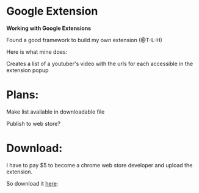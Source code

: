 # Google Extension
<b>Working with Google Extensions</b>

Found a good framework to build my own extension (@T-L-H)

Here is what mine does: 

Creates a list of a youtuber's video with the urls for each accessible in the extension popup


# Plans:

Make list available in downloadable file

Publish to web store?

# Download:

I have to pay $5 to become a chrome web store developer and upload the extension.

So download it 
<a id="raw-url" href="https://raw.githubusercontent.com/kach0w/Youtube-Playlist-Maker/master/Youtube-Playlist-Maker.zip">here</a>:

<!--<a download="extension.zip" href="/downloads/Youtube-Playlist-Maker.zip" title="extension">here</a>:-->
